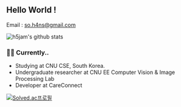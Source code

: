## Hello World !


Email : so.h4ns@gmail.com 



![h5jam's github stats](https://github-readme-stats.vercel.app/api?username=h5jam&hide_border=true&show_icons=true)





### 👨‍💻 Currently..

- Studying at CNU CSE, South Korea.
- Undergraduate researcher at CNU EE Computer Vision & Image Processing Lab
- Developer at CareConnect


[![Solved.ac프로필](http://mazassumnida.wtf/api/mini/generate_badge?boj=blessmealways00)](https://solved.ac/blessmealways00)
